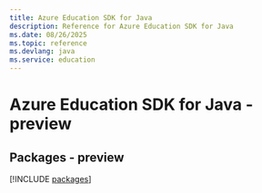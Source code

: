 ```yaml
---
title: Azure Education SDK for Java
description: Reference for Azure Education SDK for Java
ms.date: 08/26/2025
ms.topic: reference
ms.devlang: java
ms.service: education
---
```

# Azure Education SDK for Java - preview
## Packages - preview
[!INCLUDE [packages](education-index.md)]